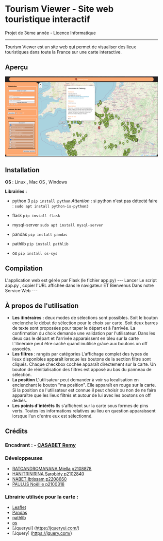 # Tourism Viewer - Site web touristique interactif

Projet de 3ème année - Licence Informatique

---

Tourism Viewer est un site web qui permet de visualiser des lieux touristiques dans toute la France sur une carte interactive.

## Aperçu
![Tourism Viewer](static/images/siteImage.png "Tourism Viever")


## Installation

**OS :** Linux , Mac OS , Windows 


**Librairies :**
- python 3
    `pip install python`
    *Attention* :  si python n'est pas détecté faire  :
    `sudo apt install python-is-python3`

- flask
    `pip install flask`

- mysql-server
    `sudo apt install mysql-server`

- pandas
    `pip install pandas`

- pathlib 
    `pip install pathlib`

- os 
    `pip install os-sys`

## Compilation

L'application web est gérée par Flask (le fichier app.py)
--- Lancer Le script app.py , copier l'URL affichée dans le navigateur ET  Bienvenus Dans notre Service Web ---

## À propos de l'utilisation

- **Les itinéraires** : deux modes de sélections sont possibles.
Soit le bouton enclenche le début de sélection pour le choix sur carte.
Soit deux barres de texte sont proposées pour taper le départ et à l'arrivée. La confirmation du choix demande une validation par l'utilisateur.
Dans les deux cas le départ et l'arrivée apparaissent en bleu sur la carte
L'itinéraire peut être caché quand inutilisé grâce aux boutons on off associés.
- **Les filtres** : rangés par catégories
L'affichage complet des types de lieux disponibles apparaît lorsque les boutons de la section filtre sont cliqués. Chaque checkbox cochée apparaît directement sur la carte.
Un bouton de réinitialisation des filtres est apposé au bas du panneau de sélection.
- **La position**
L'utilisateur peut demander à voir sa localisation en enclenchant le bouton "ma position".
Elle apparaît en rouge sur la carte. Si la position de l'utilisateur est connue il peut choisir ou non de ne faire apparaître que les lieux filtrés et autour de lui avec les boutons on off dédiés.
- **Les points d'intérêts**
Ils s'affichent sur la carte sous formes de pins verts. Toutes les informations relatives au lieu
en question apparaissent lorsque l'un d'entre eux est sélectionné.

## Crédits
### Encadrant   : - [CASABET Remy ](http://cazabetremy.fr/)
### Développeuses

- [RATOANDROMANANA Miella p2108878](https://forge.univ-lyon1.fr/p2108878)
- [HANITRINIRINA Sarobidy p2102840](https://forge.univ-lyon1.fr/p2102840)
- [NABET Ibtissam p2208660](https://forge.univ-lyon1.fr/p2208660)
- [PAULUS Noëllie p2100318](https://forge.univ-lyon1.fr/p2100318)

### Librairie utilisée pour la carte :
- [Leaflet](https://leafletjs.com/)
- [Pandas](https://pandas.pydata.org/)
- [pathlib](https://docs.python.org/3/library/pathlib.html)
- [os](https://docs.python.org/3/library/os.html)
- [Jqueryui] (https://jqueryui.com/)
- [Jquery] (https://jquery.com/)




